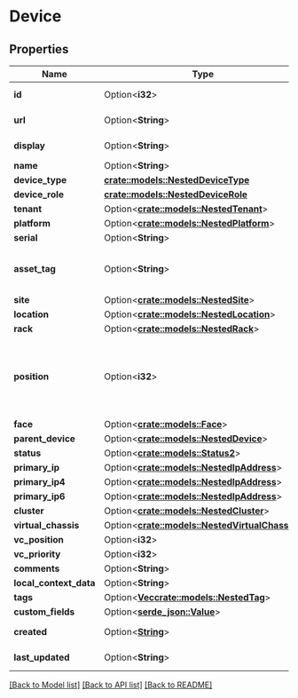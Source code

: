 # Device

## Properties

Name | Type | Description | Notes
------------ | ------------- | ------------- | -------------
**id** | Option<**i32**> |  | [optional][readonly]
**url** | Option<**String**> |  | [optional][readonly]
**display** | Option<**String**> |  | [optional][readonly]
**name** | Option<**String**> |  | [optional]
**device_type** | [**crate::models::NestedDeviceType**](NestedDeviceType.md) |  | 
**device_role** | [**crate::models::NestedDeviceRole**](NestedDeviceRole.md) |  | 
**tenant** | Option<[**crate::models::NestedTenant**](NestedTenant.md)> |  | [optional]
**platform** | Option<[**crate::models::NestedPlatform**](NestedPlatform.md)> |  | [optional]
**serial** | Option<**String**> |  | [optional]
**asset_tag** | Option<**String**> | A unique tag used to identify this device | [optional]
**site** | Option<[**crate::models::NestedSite**](NestedSite.md)> |  | 
**location** | Option<[**crate::models::NestedLocation**](NestedLocation.md)> |  | [optional]
**rack** | Option<[**crate::models::NestedRack**](NestedRack.md)> |  | [optional]
**position** | Option<**i32**> | The lowest-numbered unit occupied by the device | [optional]
**face** | Option<[**crate::models::Face**](Face.md)> |  | [optional]
**parent_device** | Option<[**crate::models::NestedDevice**](NestedDevice.md)> |  | [optional]
**status** | Option<[**crate::models::Status2**](Status_2.md)> |  | [optional]
**primary_ip** | Option<[**crate::models::NestedIpAddress**](NestedIPAddress.md)> |  | [optional]
**primary_ip4** | Option<[**crate::models::NestedIpAddress**](NestedIPAddress.md)> |  | [optional]
**primary_ip6** | Option<[**crate::models::NestedIpAddress**](NestedIPAddress.md)> |  | [optional]
**cluster** | Option<[**crate::models::NestedCluster**](NestedCluster.md)> |  | [optional]
**virtual_chassis** | Option<[**crate::models::NestedVirtualChassis**](NestedVirtualChassis.md)> |  | [optional]
**vc_position** | Option<**i32**> |  | [optional]
**vc_priority** | Option<**i32**> |  | [optional]
**comments** | Option<**String**> |  | [optional]
**local_context_data** | Option<**String**> |  | [optional]
**tags** | Option<[**Vec<crate::models::NestedTag>**](NestedTag.md)> |  | [optional]
**custom_fields** | Option<[**serde_json::Value**](.md)> |  | [optional]
**created** | Option<[**String**](string.md)> |  | [optional][readonly]
**last_updated** | Option<**String**> |  | [optional][readonly]

[[Back to Model list]](../README.md#documentation-for-models) [[Back to API list]](../README.md#documentation-for-api-endpoints) [[Back to README]](../README.md)


